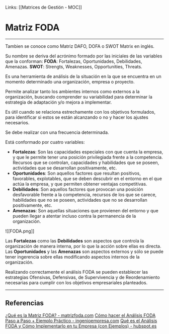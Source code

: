 Links: [[Matrices de Gestión - MOC]]

# Matriz FODA
---

Tambien se conoce como Matriz DAFO, DOFA o SWOT Matrix en inglés.

Su nombre se deriva del acrónimo formado por las iniciales de las variables que la conforman:
**FODA**: Fortalezas, Oportunidades, Debilidades, Amenazas.
**SWOT**: Strengts, Weaknesses, Opportunities, Threats.

Es una herramienta de análisis de la situación en la que se encuentra en un momento determinado una organización, empresa o proyecto.

Permite analizar tanto los ambientes internos como externos a la organización, buscando comprender su variabilidad para determinar la estrategia de adaptación y/o mejora a implementar.

Es útil cuando se relaciona estrechamente con los objetivos formulados, para identificar si estos se están alcanzando o no y hacer los ajustes necesarios.

Se debe realizar con una frecuencia determinada.

Está conformado por cuatro variables:
- **Fortalezas**: Son las capacidades especiales con que cuenta la empresa, y que le permite tener una posición privilegiada frente a la competencia. Recursos que se controlan, capacidades y habilidades que se poseen, actividades que se desarrollan positivamente, etc.
- **Oportunidades**: Son aquellos factores que resultan positivos, favorables, explotables, que se deben descubrir en el entorno en el que actúa la empresa, y que permiten obtener ventajas competitivas.
- **Debilidades**: Son aquellos factores que provocan una posición desfavorable frente a la competencia, recursos de los que se carece, habilidades que no se poseen, actividades que no se desarrollan positivamente, etc.
- **Amenazas**: Son aquellas situaciones que provienen del entorno y que pueden llegar a atentar incluso contra la permanencia de la organización.

![[FODA.png]]

Las **Fortalezas** como las **Debilidades** son aspectos que controla la organización de manera interna, por lo que la acción sobre ellas es directa. Las **Oportunidades** y las **Amenazas** son aspectos externos y sólo se puede tener ingerencia sobre ellas modificando aspectos internos de la organización.

Realizando correctamente el análisis FODA se pueden establecer las estrategias Ofensivas, Defensivas, de Supervivencia y de Reordenamiento necesarias para cumplir con los objetivos empresariales planteados.

---

## Referencias
[¿Qué es la Matriz FODA? - matrizfoda.com](https://www.matrizfoda.com/dafo/)
[Cómo hacer el Análisis FODA Paso a Paso + Ejemplo Práctico - ingenioempresa.com](https://www.ingenioempresa.com/matriz-foda/)
[Qué es el Análisis FODA y Cómo Implementarlo en tu Empresa (con Ejemplos) - hubspot.es](https://blog.hubspot.es/marketing/analisis-foda)